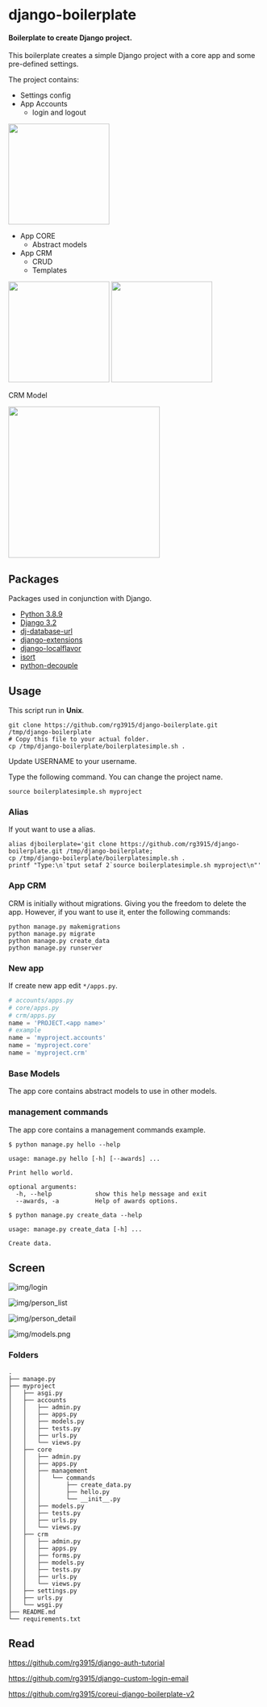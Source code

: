 # django-boilerplate

#### Boilerplate to create Django project.

This boilerplate creates a simple Django project with a core app and some pre-defined settings.

The project contains:

* Settings config
* App Accounts
    * login and logout

<img src="img/login.png" width="200px">

* App CORE
    * Abstract models
* App CRM
    * CRUD
    * Templates

<img src="img/person_list.png" width="200px">

<img src="img/person_detail.png" width="200px">

CRM Model

<img src="img/models.png" width="300px">


## Packages

Packages used in conjunction with Django.

* [Python 3.8.9](https://www.python.org/downloads/)
* [Django 3.2](https://www.djangoproject.com/)
* [dj-database-url](https://pypi.org/project/dj-database-url/)
* [django-extensions](https://django-extensions.readthedocs.io/en/latest/installation_instructions.html)
* [django-localflavor](https://pypi.org/project/django-localflavor/)
* [isort](https://pypi.org/project/isort/)
* [python-decouple](https://pypi.org/project/python-decouple/)


## Usage

This script run in **Unix**.

```
git clone https://github.com/rg3915/django-boilerplate.git /tmp/django-boilerplate
# Copy this file to your actual folder.
cp /tmp/django-boilerplate/boilerplatesimple.sh .
```

Update USERNAME to your username.

Type the following command. You can change the project name.

```
source boilerplatesimple.sh myproject
```


### Alias

If yout want to use a alias.

```
alias djboilerplate='git clone https://github.com/rg3915/django-boilerplate.git /tmp/django-boilerplate;
cp /tmp/django-boilerplate/boilerplatesimple.sh .
printf "Type:\n`tput setaf 2`source boilerplatesimple.sh myproject\n"'
```

### App CRM

CRM is initially without migrations. Giving you the freedom to delete the app.
However, if you want to use it, enter the following commands:

```
python manage.py makemigrations
python manage.py migrate
python manage.py create_data
python manage.py runserver
```

### New app

If create new app edit `*/apps.py`.



```python
# accounts/apps.py
# core/apps.py
# crm/apps.py
name = 'PROJECT.<app name>'
# example
name = 'myproject.accounts'
name = 'myproject.core'
name = 'myproject.crm'
```

### Base Models

The app core contains abstract models to use in other models.


### management commands

The app core contains a management commands example.

```
$ python manage.py hello --help

usage: manage.py hello [-h] [--awards] ...

Print hello world.

optional arguments:
  -h, --help            show this help message and exit
  --awards, -a          Help of awards options.
```

```
$ python manage.py create_data --help

usage: manage.py create_data [-h] ...

Create data.
```

## Screen

![img/login](img/login.png)

![img/person_list](img/person_list.png)

![img/person_detail](img/person_detail.png)

![img/models.png](img/models.png)


### Folders

```
.
├── manage.py
├── myproject
│   ├── asgi.py
│   ├── accounts
│   │   ├── admin.py
│   │   ├── apps.py
│   │   ├── models.py
│   │   ├── tests.py
│   │   ├── urls.py
│   │   └── views.py
│   ├── core
│   │   ├── admin.py
│   │   ├── apps.py
│   │   ├── management
│   │   │   └── commands
│   │   │       ├── create_data.py
│   │   │       ├── hello.py
│   │   │       └── __init__.py
│   │   ├── models.py
│   │   ├── tests.py
│   │   ├── urls.py
│   │   └── views.py
│   ├── crm
│   │   ├── admin.py
│   │   ├── apps.py
│   │   ├── forms.py
│   │   ├── models.py
│   │   ├── tests.py
│   │   ├── urls.py
│   │   └── views.py
│   ├── settings.py
│   ├── urls.py
│   └── wsgi.py
├── README.md
└── requirements.txt
```

## Read

https://github.com/rg3915/django-auth-tutorial

https://github.com/rg3915/django-custom-login-email

https://github.com/rg3915/coreui-django-boilerplate-v2
